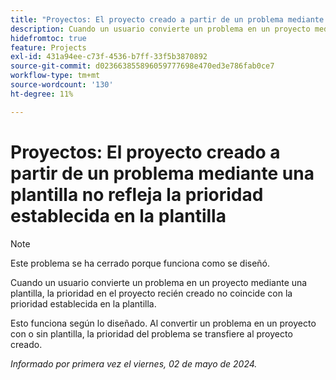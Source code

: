 ```yaml
---
title: "Proyectos: El proyecto creado a partir de un problema mediante una plantilla no refleja la prioridad establecida en la plantilla"
description: Cuando un usuario convierte un problema en un proyecto mediante una plantilla, la prioridad en el proyecto recién creado no coincide con la prioridad establecida en la plantilla.
hidefromtoc: true
feature: Projects
exl-id: 431a94ee-c73f-4536-b7ff-33f5b3870892
source-git-commit: d023663855896059777698e470ed3e786fab0ce7
workflow-type: tm+mt
source-wordcount: '130'
ht-degree: 11%

---
```


# Proyectos: El proyecto creado a partir de un problema mediante una plantilla no refleja la prioridad establecida en la plantilla

>[!NOTE]
>
>Este problema se ha cerrado porque funciona como se diseñó.

Cuando un usuario convierte un problema en un proyecto mediante una plantilla, la prioridad en el proyecto recién creado no coincide con la prioridad establecida en la plantilla.

Esto funciona según lo diseñado. Al convertir un problema en un proyecto con o sin plantilla, la prioridad del problema se transfiere al proyecto creado.

_Informado por primera vez el viernes, 02 de mayo de 2024._
